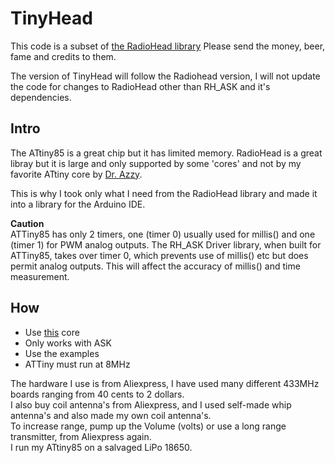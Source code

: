 # TinyHead

This code is a subset of [the RadioHead library](http://www.airspayce.com/mikem/arduino/RadioHead/)
Please send the money, beer, fame and credits to them.

The version of TinyHead will follow the Radiohead version, I will not update the code for changes to RadioHead other than RH_ASK and it's dependencies.

## Intro
The ATtiny85 is a great chip but it has limited memory. RadioHead is a great libray but it is large and only supported by some 'cores' and not by my favorite ATtiny core by [Dr. Azzy](https://github.com/SpenceKonde/ATTinyCore).

This is why I took only what I need from the RadioHead library and made it into a library for the Arduino IDE.

**Caution**  
ATTiny85 has only 2 timers, one (timer 0) usually used for millis() and one (timer 1) for PWM analog outputs. The RH_ASK Driver library, when built for ATTiny85, takes over timer 0, which prevents use of millis() etc but does permit analog outputs. This will affect the accuracy of millis() and time measurement.

## How
- Use [this](https://github.com/SpenceKonde/ATTinyCore) core
- Only works with ASK
- Use the examples
- ATTiny must run at 8MHz

The hardware I use is from Aliexpress, I have used many different 433MHz boards ranging from 40 cents to 2 dollars.  
I also buy coil antenna's from Aliexpress, and I used self-made whip antenna's and also made my own coil antenna's.  
To increase range, pump up the Volume (volts) or use a long range transmitter, from Aliexpress again.  
I run my ATtiny85 on a salvaged LiPo 18650.